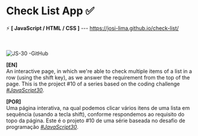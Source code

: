 # Check List App ✅

⚡ <strong>[ JavaScript / HTML / CSS ]</strong> --- https://josi-lima.github.io/check-list/

<br>

![JS-30 -GitHub](https://user-images.githubusercontent.com/108018406/195134088-95297d70-f620-462c-b27b-1829e2e8806f.png)

<strong>[EN]</strong>
<br>
An interactive page, in which we're able to check multiple items of a list in a row (using the shift key), as we answer the requirement from the top of the page. This is the project #10 of a series based on the coding challenge _[#JavaScript30](https://javascript30.com/)_.

<strong>[POR]</strong>
<br>
Uma página interativa, na qual podemos clicar vários itens de uma lista em sequência (usando a tecla shift), conforme respondemos ao requisito do topo da página. Este é o projeto #10 de uma série baseada no desafio de programação _[#JavaScript30](https://javascript30.com/)_.
